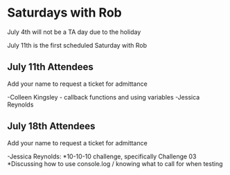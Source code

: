 # Saturdays with Rob

July 4th will not be a TA day due to the holiday

July 11th is the first scheduled Saturday with Rob

## July 11th Attendees

Add your name to request a ticket for admittance

 -Colleen Kingsley - callback functions and using variables
 -Jessica Reynolds

 ## July 18th Attendees

Add your name to request a ticket for admittance

 -Jessica Reynolds: 
 *10-10-10 challenge, specifically Challenge 03
 *Discussing how to use console.log / knowing what to call for when testing
 